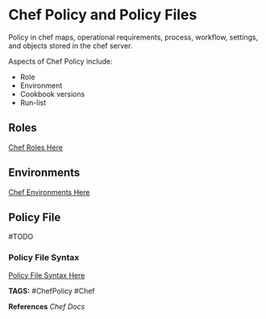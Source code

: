 # Chef Policy and Policy Files

Policy in chef maps, operational requirements, process, workflow, settings, and objects stored in the chef server.

Aspects of Chef Policy include:

* Role
* Environment
* Cookbook versions
* Run-list

## Roles

[Chef Roles Here](<./ChefRoles.md> "./ChefRoles")

## Environments

[Chef Environments Here](<./ChefEnvironments.md> "./ChefEnvironments")

## Policy File

#TODO

### Policy File Syntax

[Policy File Syntax Here](<PolicyFileSyntax.md> "PolicyFileSyntax")

__TAGS:__
#ChefPolicy #Chef

__References__
_Chef Docs_
